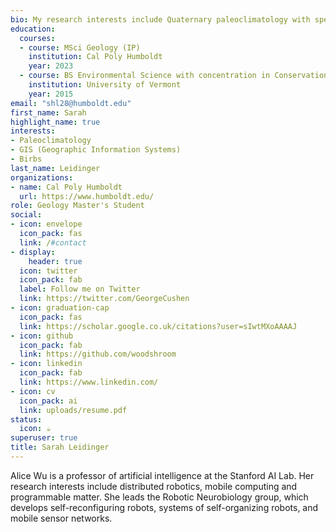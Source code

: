 ```yaml
---
bio: My research interests include Quaternary paleoclimatology with special focus on peatlands.
education:
  courses:
  - course: MSci Geology (IP)
    institution: Cal Poly Humboldt
    year: 2023
  - course: BS Environmental Science with concentration in Conservation Biology
    institution: University of Vermont
    year: 2015
email: "shl28@humboldt.edu"
first_name: Sarah
highlight_name: true
interests:
- Paleoclimatology
- GIS (Geographic Information Systems)
- Birbs
last_name: Leidinger
organizations:
- name: Cal Poly Humboldt
  url: https://www.humboldt.edu/
role: Geology Master's Student
social:
- icon: envelope
  icon_pack: fas
  link: /#contact
- display:
    header: true
  icon: twitter
  icon_pack: fab
  label: Follow me on Twitter
  link: https://twitter.com/GeorgeCushen
- icon: graduation-cap
  icon_pack: fas
  link: https://scholar.google.co.uk/citations?user=sIwtMXoAAAAJ
- icon: github
  icon_pack: fab
  link: https://github.com/woodshroom
- icon: linkedin
  icon_pack: fab
  link: https://www.linkedin.com/
- icon: cv
  icon_pack: ai
  link: uploads/resume.pdf
status:
  icon: ☕️
superuser: true
title: Sarah Leidinger
---
```


Alice Wu is a professor of artificial intelligence at the Stanford AI Lab. Her research interests include distributed robotics, mobile computing and programmable matter. She leads the Robotic Neurobiology group, which develops self-reconfiguring robots, systems of self-organizing robots, and mobile sensor networks.
